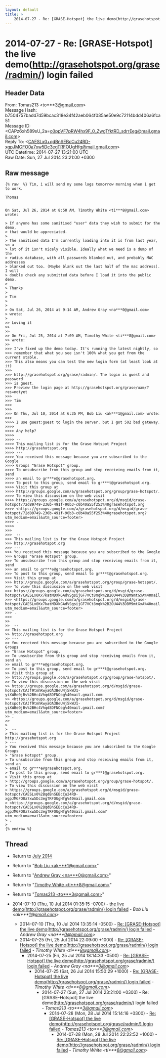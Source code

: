 ```yaml
---
layout: default
title: >
    2014-07-27 - Re: [GRASE-Hotspot] the live demo(http://grasehotspot.org/grase/radmin/) login failed
---
```


# 2014-07-27 - Re: [GRASE-Hotspot] the live demo(http://grasehotspot.org/grase/radmin/) login failed

## Header Data

From: Tomas213 \<to***3@gmail.com\><br>
Message Hash: b7504757badd7d59bcac318e34f42aeb064f035ae50e9c72114bdd406a6fca51<br>
Message ID: \<CAPz6xh589sU_2a=o0ppVF7pRW4hx9F_0_ZwgTfktRD_sdrrEeg@mail.gmail.com\><br>
Reply To: \<CAESLx0+qdBnSEBcCu24RD-xgpJMGFO0a7xw5Dc3egTRFOUgHfg@mail.gmail.com\><br>
UTC Datetime: 2014-07-27 13:21:00 UTC<br>
Raw Date: Sun, 27 Jul 2014 23:21:00 +0300<br>

## Raw message

```
{% raw  %} Tim, i will send my some logs tomorrow morning when i get to work.

Thomas


On Sat, Jul 26, 2014 at 8:50 AM, Timothy White <ti***8@gmail.com> wrote:

> If anyone has some sanitised "user" data they wish to submit for the demo,
> that would be appreciated.
>
> The sanitised data I'm currently loading into it is from last year, so a
> lot of it isn't nicely visible. Ideally what we need is a dump of the
> radius database, with all passwords blanked out, and probably MAC addresses
> blanked out too. (Maybe blank out the last half of the mac address). I will
> double check any submitted data before I load it into the public demo.
>
> Thanks
>
> Tim
>
>
> On Sat, Jul 26, 2014 at 9:14 AM, Andrew Gray <na***0@gmail.com>
> wrote:
>
>> Loving it
>>
>>
>> On Fri, Jul 25, 2014 at 7:09 AM, Timothy White <ti***8@gmail.com>
>> wrote:
>>
>>> I've fixed up the demo today. It's running the latest nightly, so
>>> remember that what you see isn't 100% what you get from the current stable.
>>> This also means you can test the new login form (at least look at it)
>>>
>>> http://grasehotspot.org/grase/radmin/. The login is guest and password
>>> is guest.
>>> Preview the login page at http://grasehotspot.org/grase/uam/?res=notyet
>>>
>>> Tim
>>>
>>>
>>> On Thu, Jul 10, 2014 at 6:35 PM, Bob Liu <ak***1@gmail.com> wrote:
>>>
>>>> I use guest:guest to login the server, but I got 502 bad gateway.
>>>>
>>>> Any help?
>>>>
>>>> --
>>>> This mailing list is for the Grase Hotspot Project
>>>> http://grasehotspot.org
>>>> ---
>>>> You received this message because you are subscribed to the Google
>>>> Groups "Grase Hotspot" group.
>>>> To unsubscribe from this group and stop receiving emails from it, send
>>>> an email to gr***e@grasehotspot.org.
>>>> To post to this group, send email to gr***t@grasehotspot.org.
>>>> Visit this group at
>>>> http://groups.google.com/a/grasehotspot.org/group/grase-hotspot/.
>>>> To view this discussion on the web visit
>>>> https://groups.google.com/a/grasehotspot.org/d/msgid/grase-hotspot/72d89749-236b-491f-90b3-c0b40a55f253%40grasehotspot.org
>>>> <https://groups.google.com/a/grasehotspot.org/d/msgid/grase-hotspot/72d89749-236b-491f-90b3-c0b40a55f253%40grasehotspot.org?utm_medium=email&utm_source=footer>
>>>> .
>>>>
>>>
>>>  --
>>> This mailing list is for the Grase Hotspot Project
>>> http://grasehotspot.org
>>> ---
>>> You received this message because you are subscribed to the Google
>>> Groups "Grase Hotspot" group.
>>> To unsubscribe from this group and stop receiving emails from it, send
>>> an email to gr***e@grasehotspot.org.
>>> To post to this group, send email to gr***t@grasehotspot.org.
>>> Visit this group at
>>> http://groups.google.com/a/grasehotspot.org/group/grase-hotspot/.
>>> To view this discussion on the web visit
>>> https://groups.google.com/a/grasehotspot.org/d/msgid/grase-hotspot/CAESLx0Kx7katMDXkGAdVSgsijGF7VCt8mqk%2B2OU44%3DBM9mtGxA%40mail.gmail.com
>>> <https://groups.google.com/a/grasehotspot.org/d/msgid/grase-hotspot/CAESLx0Kx7katMDXkGAdVSgsijGF7VCt8mqk%2B2OU44%3DBM9mtGxA%40mail.gmail.com?utm_medium=email&utm_source=footer>
>>> .
>>>
>>
>>  --
>> This mailing list is for the Grase Hotspot Project
>> http://grasehotspot.org
>> ---
>> You received this message because you are subscribed to the Google Groups
>> "Grase Hotspot" group.
>> To unsubscribe from this group and stop receiving emails from it, send an
>> email to gr***e@grasehotspot.org.
>> To post to this group, send email to gr***t@grasehotspot.org.
>> Visit this group at
>> http://groups.google.com/a/grasehotspot.org/group/grase-hotspot/.
>> To view this discussion on the web visit
>> https://groups.google.com/a/grasehotspot.org/d/msgid/grase-hotspot/CAJf9tmhKwyaOA3BeU4j5kWJ1-yiXWBe0jBv%2BHc4Vhqd8DFNOog%40mail.gmail.com
>> <https://groups.google.com/a/grasehotspot.org/d/msgid/grase-hotspot/CAJf9tmhKwyaOA3BeU4j5kWJ1-yiXWBe0jBv%2BHc4Vhqd8DFNOog%40mail.gmail.com?utm_medium=email&utm_source=footer>
>> .
>>
>
>  --
> This mailing list is for the Grase Hotspot Project http://grasehotspot.org
> ---
> You received this message because you are subscribed to the Google Groups
> "Grase Hotspot" group.
> To unsubscribe from this group and stop receiving emails from it, send an
> email to gr***e@grasehotspot.org.
> To post to this group, send email to gr***t@grasehotspot.org.
> Visit this group at
> http://groups.google.com/a/grasehotspot.org/group/grase-hotspot/.
> To view this discussion on the web visit
> https://groups.google.com/a/grasehotspot.org/d/msgid/grase-hotspot/CAESLx0%2BqdBnSEBcCu24RD-xgpJMGFO0a7xw5Dc3egTRFOUgHfg%40mail.gmail.com
> <https://groups.google.com/a/grasehotspot.org/d/msgid/grase-hotspot/CAESLx0%2BqdBnSEBcCu24RD-xgpJMGFO0a7xw5Dc3egTRFOUgHfg%40mail.gmail.com?utm_medium=email&utm_source=footer>
> .
>
{% endraw %}
```

## Thread

+ Return to [July 2014](/archive/2014/07)

+ Return to "[Bob Liu <ak***1<span>@</span>gmail.com>](/authors/ak___1_at_gmail_com)"
+ Return to "[Andrew Gray <na***0<span>@</span>gmail.com>](/authors/na___0_at_gmail_com)"
+ Return to "[Timothy White <ti***8<span>@</span>gmail.com>](/authors/ti___8_at_gmail_com)"
+ Return to "[Tomas213 <to***3<span>@</span>gmail.com>](/authors/to___3_at_gmail_com)"

+ 2014-07-10 (Thu, 10 Jul 2014 01:35:15 -0700) - [the live demo(http://grasehotspot.org/grase/radmin/) login failed](/archive/2014/07/9b72081c236f5fbba7f5adccf2ffda13e24cbf4d0be792d0df6d47ae9b9d5586) - _Bob Liu \<ak***1@gmail.com\>_
  + 2014-07-10 (Thu, 10 Jul 2014 13:35:14 -0500) - [Re: [GRASE-Hotspot] the live demo(http://grasehotspot.org/grase/radmin/) login failed](/archive/2014/07/a15942796703a82b9c2df6a6efb096648e85c426dd2ccbd3d4f0ec9b1baa8075) - _Andrew Gray \<na***0@gmail.com\>_
  + 2014-07-25 (Fri, 25 Jul 2014 22:09:00 +1000) - [Re: [GRASE-Hotspot] the live demo(http://grasehotspot.org/grase/radmin/) login failed](/archive/2014/07/9ecafdc7503e8961761a18f975ca3633e730c5f63cc3e9cd69483902a734402f) - _Timothy White \<ti***8@gmail.com\>_
    + 2014-07-25 (Fri, 25 Jul 2014 18:14:33 -0500) - [Re: [GRASE-Hotspot] the live demo(http://grasehotspot.org/grase/radmin/) login failed](/archive/2014/07/d8f95e1ce85261eb9c3863d627fb6b88a342d1a7c79d49cd08357cce3bb42159) - _Andrew Gray \<na***0@gmail.com\>_
      + 2014-07-25 (Sat, 26 Jul 2014 15:50:29 +1000) - [Re: [GRASE-Hotspot] the live demo(http://grasehotspot.org/grase/radmin/) login failed](/archive/2014/07/3d30259220b61cea1539de595998fe7d2a96b815e89b27a46f0423293c08779e) - _Timothy White \<ti***8@gmail.com\>_
        + 2014-07-27 (Sun, 27 Jul 2014 23:21:00 +0300) - Re: [GRASE-Hotspot] the live demo(http://grasehotspot.org/grase/radmin/) login failed - _Tomas213 \<to***3@gmail.com\>_
          + 2014-07-28 (Mon, 28 Jul 2014 15:14:16 +0300) - [Re: [GRASE-Hotspot] the live demo(http://grasehotspot.org/grase/radmin/) login failed](/archive/2014/07/492b8752d8afeaa7309ddd0ea8fd4f2ee6c0135c4ec588c3549bb9f40e5ddc1f) - _Tomas213 \<to***3@gmail.com\>_
            + 2014-07-28 (Mon, 28 Jul 2014 22:22:52 +1000) - [Re: [GRASE-Hotspot] the live demo(http://grasehotspot.org/grase/radmin/) login failed](/archive/2014/07/67d2f61366865902ca705b92d8b06086eb32332d7ced3a07a180f73a03af34be) - _Timothy White \<ti***8@gmail.com\>_

